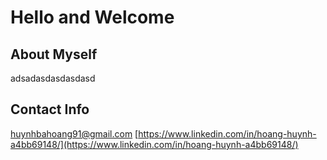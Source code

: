 # Hello and Welcome
## About Myself
adsadasdasdasdasd
## Contact Info
[huynhbahoang91@gmail.com](huynhbahoang91@gmail.com)
[https://www.linkedin.com/in/hoang-huynh-a4bb69148/](https://www.linkedin.com/in/hoang-huynh-a4bb69148/)
